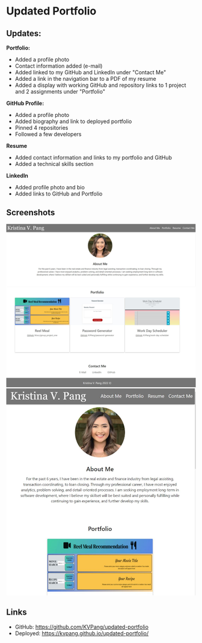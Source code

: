 # Updated Portfolio
## Updates:

**Portfolio:** 
- Added a profile photo
- Contact information added (e-mail)
- Added linked to my GitHub and LinkedIn under "Contact Me"
- Added a link in the navigation bar to a PDF of my resume
- Added a display with working GitHub and repository links to 1 project and 2 assignments under "Portfolio"

**GitHub Profile:**
- Added a profile photo
- Added biography and link to deployed portfolio
- Pinned 4 repositories
- Followed a few developers

**Resume**
- Added contact information and links to my portfolio and GitHub
- Added a technical skills section

**LinkedIn**
- Added profile photo and bio
- Added links to GitHub and Portfolio

## Screenshots
![desktop view - top of page](./assets/images/page(1).JPG)
![desktop view - bottom of page](./assets/images/page(2).JPG)
![mobile-view](./assets/images/page(mobile).JPG)

## Links
- GitHub: https://github.com/KVPang/updated-portfolio
- Deployed: https://kvpang.github.io/updated-portfolio/